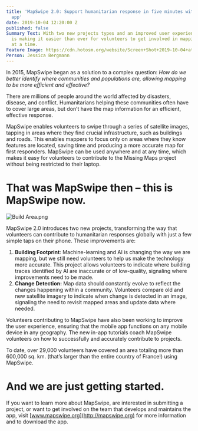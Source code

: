 ```yaml
---
title: 'MapSwipe 2.0: Support humanitarian response in five minutes with a mobile
  app'
date: 2019-10-04 12:20:00 Z
published: false
Summary Text: With two new projects types and an improved user experience, MapSwipe
  is making it easier than ever for volunteers to get involved in mapping, one swipe
  at a time.
Feature Image: https://cdn.hotosm.org/website/Screen+Shot+2019-10-04+at+2.16.44+PM.png
Person: Jessica Bergmann
---
```


In 2015, MapSwipe began as a solution to a complex question: *How do we better identify where communities and populations are, allowing mapping to be more efficient and effective?*

There are millions of people around the world affected by disasters, disease, and conflict. Humanitarians helping these communities often have to cover large areas, but don’t have the map information for an efficient, effective response.
 
MapSwipe enables volunteers to swipe through a series of satellite images, tapping in areas where they find crucial infrastructure, such as buildings and roads. This enables mappers to focus only on areas where they know features are located, saving time and producing a more accurate map for first responders. MapSwipe can be used anywhere and at any time, which makes it easy for volunteers to contribute to the Missing Maps project without being restricted to their laptop.
 
# That was MapSwipe then – this is MapSwipe now.
![Build Area.png](https://cdn.hotosm.org/website/Build+Area.png)

MapSwipe 2.0 introduces two new projects, transforming the way that volunteers can contribute to humanitarian responses globally with just a few simple taps on their phone. These improvements are:
 
1. **Building Footprint**: Machine-learning and AI is changing the way we are mapping, but we still need volunteers to help us make the technology more accurate.  This project allows volunteers to indicate where building traces identified by AI are inaccurate or of low-quality, signaling where improvements need to be made.
2. **Change Detection:** Map data should constantly evolve to reflect the changes happening within a community. Volunteers compare old and new satellite imagery to indicate when change is detected in an image, signaling the need to revisit mapped areas and update data where needed.
 
Volunteers contributing to MapSwipe have also been working to improve the user experience, ensuring that the mobile app functions on any mobile device in any geography. The new in-app tutorials coach MapSwipe volunteers on how to successfully and accurately contribute to projects.
 
To date, over 29,000 volunteers have covered an area totaling more than 600,000 sq. km. (that’s larger than the entire country of France!) using MapSwipe. 

# And we are just getting started.
 
If you want to learn more about MapSwipe, are interested in submitting a project, or want to get involved on the team that develops and maintains the app, visit [www.mapswipe.org](http://mapswipe.org) for more information and to download the app.
